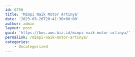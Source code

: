 ```yaml
---
id: 6756
title: 'Mimpi Naik Motor Artinya'
date: '2023-03-26T20:41:30+00:00'
author: admin
layout: post
guid: 'https://bos.awn.biz.id/mimpi-naik-motor-artinya/'
permalink: /mimpi-naik-motor-artinya/
categories:
    - Uncategorized
---
```


